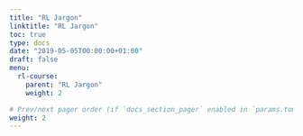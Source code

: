 ```yaml
---
title: "RL Jargon"
linktitle: "RL Jargon"
toc: true
type: docs
date: "2019-05-05T00:00:00+01:00"
draft: false
menu:
  rl-course:
    parent: "RL Jargon"
    weight: 2

# Prev/next pager order (if `docs_section_pager` enabled in `params.toml`)
weight: 2
---
```

